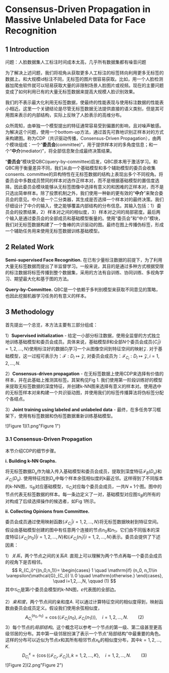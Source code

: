 # Consensus-Driven Propagation in Massive Unlabeled Data for Face Recognition

## 1 Introduction

问题：人脸数据集人工标注时间成本太高，几乎所有数据集都有噪音问题

为了解决上述问题，我们将视角从获取更多人工标注的标签转向利用更多无标签的数据上。和大规模id标注不同，无标签的图片很容易获取。比如，用一个人脸检测器加爬虫软件就可以轻易获取大量的非限制场景人脸图片或视频。现在的主要问题变成了如何利用已有的大量无标签数据来提高大规模人脸识别效果。

我们的不表示最大化利用无标签数据，使最终的性能表现与使用标注数据的性能表小相近。这里一个关键结论是尽管无标签数据无法提供直接的语义类别，但是其可用图来表示的内部结构，实际上反映了人脸表示的高维分布。

众所周知，由单独一个模型提出的特征通常容易受到偏置的影响，且对噪声敏感。为解决这个问题，使用一个bottom-up方法，通过首先可靠地识别正样本对的方式来构建图。称为CDP（共识驱动传播，Consensus-Driven Propagation），由两个模块组成：一个“**委员会**(committee)”，用于提供样本对的多角度信息；和一个“**中介**(mediator)”，将全部信息聚合成最终决策结果。

“**委员会**”模块受QBC(query-by-committee)启发，QBC原本用于激活学习。和QBC用于衡量差异不同，我们从由一个基础模型和多个辅助模型的委员会收集consents. committee的异构特性在无标签数据的结构上表现出多个不同视角。将委员会中多数成员赞同的样本对选作正样本对，而不是根据基础模型的置信度选择。因此委员会模块能够从无标签图像中选择有意义的和困难的正样本对，而不是只选出简单样本。除了投票机制之外，我们使用一种新的更有效的“**中介**”来聚合委员会的意见。中介是一个二分类器，其生成是否选择一个样本对的最终决策。我们仔细设计了中介的输入，使之能够覆盖内部结构的分布信息。其输入包括：1）委员会的投票结果，2）样本对之间的相似度，3）样本对之间的局部密度。最后两个输入是通过委员会的全部成员和基础模型衡量的。使用“委员会”和“中介”模块，我们对无标签数据构建了一个鲁棒的共识驱动的图。最终在图上传播伪标签，形成一个辅助任务用来使用无标签数据训练基础模型。



## 2 Related Work

**Semi-supervised Face Recognition.** 在已有少量标注数据的前提下，为了利用大量无标签数据而提出了半监督学习。一般来说，其目的是通过多种方式根据受限的标注数据将标签传播到整个数据集，采用的方法有自训练、协同训练、多视角学习、期望最大化和基于图的方法。

**Query-by-Committee.** QBC是一个依赖于多判别模型来获取不同意见的策略，也因此挖掘机器学习任务的有意义的样本。



## 3 Methodology

首先提出一个总览，本方法主要有三部分组成：

1）**Supervised initialization** - 给定一小部分标注数据，使用全监督的方式独立地训练基础模型和委员会成员。具体来说，基础模型$B$和全部$N$个委员会成员$\{C_i|i=1,2,...,N\}$使用标注好的数据$D_l$学习一个从图像空间到特征空间的映射$\mathcal{Z}$. 对于基础模型，这一过程可表示为：$\mathcal{F}:D_l \mapsto \mathcal{Z}$, 对委员会成员为：$\mathcal{F}_{C_i}:D_l \mapsto \mathcal{Z}, i=1,2,...,N$.

2）**Consensus-driven propagation** - 在无标签数据上使用CDP来选择有价值的样本，并在此基础上推测其标签。其架构见Fig 1. 我们使用第一阶段训练好的模型来提取无标签数据的深度特征，并创建k-NN图来选择有意义的样本对。使用选中的无标签样本对来构建一个共识驱动图，并使用我们的标签传播算法将伪标签分配个各结点。

3）**Joint training using labeled and unlabeled data** - 最终，在多任务学习框架下，使用有标签数据和伪标签数据重新训练基础模型。

![Figure 1](1.png"Figure 1")

### 3.1 Consensus-Driven Propagation

本节介绍CDP的细节步骤。

**i. Building k-NN Graphs.** 

将无标签数据$D_u$作为输入传入基础模型和委员会成员，提取到深度特征$\mathcal{F}_B(D_u)$和$\mathcal{F}_{C_i}(D_u)$. 使用特征找到$D_u$中每个样本余弦相似度的k最近邻。这样得到了不同版本的k-NN图，$\mathcal{G}_B$对应基础模型，$\mathcal{G}_{C_i}$对应每个委员会成员，一共$N+1$个图。图中的节点代表无标签数据的样本。每一条边定义了一对，基础模型对应图$\mathcal{G}_B$的所有的对构成了后续选择操作的候选者，如Fig 1所示。

**ii. Collecting Opinions from Committee.** 

委员会成员通过使用映射函数$\{\mathcal{F}_{C_i}|i=1,2,...,N\}$将无标签数据映射到特征空间。假设由基础模型创建的图中有任意两个连接的节点$n_0$和$n_1$，它们由不同版本的深度特征$\{\mathcal{F}_{C_i}(n_0)|i=1,2,...,N\}$和$\{\mathcal{F}_{C_i}(n_1)|i=1,2,...,N\}$表示。委员会提供了下述因素：

1）*关系*，两个节点之间的关系$R$. 直观上可以理解为两个节点再每一个委员会成员的视角下是否相邻。
$$
R_{C_i}^{(n_0,n_1)}=
\begin{cases}
1 \quad \mathrm{if} (n_0, n_1)\in \varepsilon(\mathcal{G}_{C_i}) \\
0 \quad \mathrm{otherwise.}
\end{cases}, \quad i=1,2,...,N, \qquad (1)
$$
其中$\mathcal{G}_{C_i}$是第$i$个委员会模型的k-NN图，$\varepsilon$代表图的全部边。

2）*亲和度*，两个节点间的亲和度$A$. 可以通过计算特征空间的相似度得到，映射函数由委员会成员定义。假设我们使用余弦相似度，
$$
A_{C_i}^{(n_0,n_1)}=\cos(\langle \mathcal{F}_{C_i}(n_0), \mathcal{F}_{C_i}(n_1) \rangle), \quad i=1,2,...,N. \qquad (2)
$$
3）每个节点的*局部结构*。这个概念可以参考一个节点的第一级、第二级甚至更高级邻居的分布。其中第一级邻居扮演了表示一个节点“局部结构”中最重要的角色。这样的分布可以近似为节点$x$和其所有相邻节点$x_k$的相似度分布，其中$k=1,2,...,K$.
$$
D_{C_i}^x=\{\cos(\langle \mathcal{F}_{C_i},\mathcal{F}_{C_i} \rangle), k=1,2,...,K\}, \quad i=1,2,...,N. \qquad (3)
$$
![Figure 2](2.png"Figure 2")





























